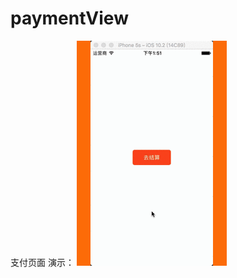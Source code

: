 # paymentView
支付页面
演示：
![image](https://github.com/jun-hui/paymentView/blob/master/paymentView/%E6%94%AF%E4%BB%98%E9%A1%B5%E9%9D%A2%E6%BC%94%E7%A4%BA.gif)
